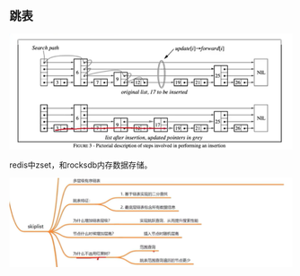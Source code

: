 ## 跳表

![image-20240512211428686](./assets/image-20240512211428686.png)

redis中zset，和rocksdb内存数据存储。



![image-20240512211918380](./assets/image-20240512211918380.png)